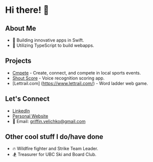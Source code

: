 # Hi there! 👋

## About Me
- 🚀 Building innovative apps in Swift.
- 🚀 Utilizing TypeScript to build webapps.

## Projects
- [Cmpete](https://cmpete.com) - Create, connect, and compete in local sports events.
- [Shout Score](https://gv1000.com/shoutscore) - Voice recognition scoring app.
- [Lettrail.com] (https://www.lettrail.com/) - Word ladder web game.

## Let's Connect
- [LinkedIn](https://linkedin.com/in/gvelichko)
- [Personal Website](https://gv1000.com)
- 📧 Email: [griffin.velichko@gmail.com](mailto:griffin.velichko@gmail.com)

## Other cool stuff I do/have done
- 🔥 Wildfire fighter and Strike Team Leader.
- 🏂 Treasurer for UBC Ski and Board Club.
